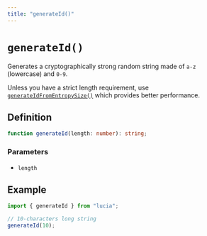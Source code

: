 ```yaml
---
title: "generateId()"
---
```


# `generateId()`

Generates a cryptographically strong random string made of `a-z` (lowercase) and `0-9`.

Unless you have a strict length requirement, use [`generateIdFromEntropySize()`](/reference/main/generateIdFromEntropySize) which provides better performance.

## Definition

```ts
function generateId(length: number): string;
```

### Parameters

-   `length`

## Example

```ts
import { generateId } from "lucia";

// 10-characters long string
generateId(10);
```
